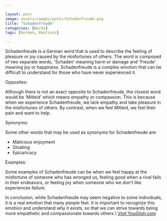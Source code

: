 ```yaml
---

layout: post
image: assets/images/posts/Schadenfreude.png
title: "Schadenfreude"
categories: [Words]
tags: [German, Emotions]

---
```


Schadenfreude is a German word that is used to describe the feeling of pleasure or joy caused by the misfortunes of others. The word is composed of two separate words, 'Schaden' meaning harm or damage and 'Freude' meaning joy or happiness. Schadenfreude is a complex emotion that can be difficult to understand for those who have never experienced it.

Opposites: 

Although there is not an exact opposite to Schadenfreude, the closest word would be ‘Mitleid’ which means empathy or compassion. This is because when we experience Schadenfreude, we lack empathy and take pleasure in the misfortunes of others. By contrast, when we feel Mitleid, we feel their pain and want to help.

Synonyms:

Some other words that may be used as synonyms for Schadenfreude are:
- Malicious enjoyment 
- Gloating 
- Epicaricacy 

Examples:

Some examples of Schadenfreude can be when we feel happy at the misfortune of someone who has wronged us, feeling good when a rival fails in their endeavors, or feeling joy when someone who we don’t like experiences failure. 

In conclusion, while Schadenfreude may seem negative to some individuals, it is a real emotion that many people feel. It is important to recognize this emotion and understand why it exists, so that we can strive towards being more empathetic and compassionate towards others.\ <a id="yg-widget-0" class="youglish-widget" data-query="Schadenfreude" data-lang="german" data-components="8412" data-auto-start="0" data-bkg-color="theme_light" data-title="How%20to%20pronounce%20Schadenfreude%20in%20German"  rel="nofollow" href="https://youglish.com">Visit YouGlish.com</a><script async src="https://youglish.com/public/emb/widget.js" charset="utf-8"></script>
